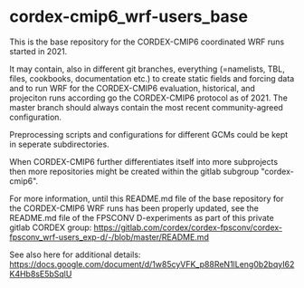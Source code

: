 # cordex-cmip6_wrf-users_base

This is the base repository for the CORDEX-CMIP6 coordinated WRF runs started in 2021. 

It may contain, also in different git branches, everything (=namelists, TBL, files, cookbooks, documentation etc.) to create static fields and forcing data and to run WRF for the CORDEX-CMIP6 evaluation, historical, and projeciton runs according go the CORDEX-CMIP6 protocol as of 2021. The master branch should always contain the most recent community-agreed configuration.

Preprocessing scripts and configurations for different GCMs could be kept in seperate subdirectories.

When CORDEX-CMIP6 further differentiates itself into more subprojects then more repositories might be created within the gitlab subgroup "cordex-cmip6". 

For more information, until this README.md file of the base repository for the CORDEX-CMIP6 WRF runs has been properly updated, see the README.md file of the FPSCONV D-experiments as part of this private gitlab CORDEX group: https://gitlab.com/cordex/cordex-fpsconv/cordex-fpsconv_wrf-users_exp-d/-/blob/master/README.md

See also here for additional details: https://docs.google.com/document/d/1w85cyVFK_p88ReN1lLeng0b2bqyI62K4Hb8sE5bSqlU
